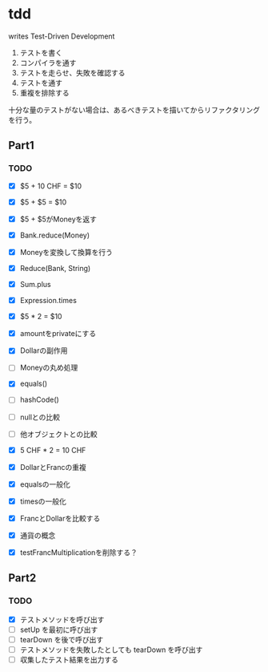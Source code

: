 # tdd
writes Test-Driven Development

1. テストを書く
2. コンパイラを通す
3. テストを走らせ、失敗を確認する
4. テストを通す
5. 重複を排除する

十分な量のテストがない場合は、あるべきテストを描いてからリファクタリングを行う。

## Part1

### TODO

- [x] $5 + 10 CHF = $10
- [x] $5 + $5 = $10
- [x] $5 + $5がMoneyを返す
- [x] Bank.reduce(Money)
- [x] Moneyを変換して換算を行う
- [x] Reduce(Bank, String)
- [x] Sum.plus
- [x] Expression.times

- [x] $5 * 2 = $10
- [x] amountをprivateにする
- [x] Dollarの副作用
- [ ] Moneyの丸め処理
- [x] equals()
- [ ] hashCode()
- [ ] nullとの比較
- [ ] 他オブジェクトとの比較
- [x] 5 CHF * 2 = 10 CHF
- [x] DollarとFrancの重複
- [x] equalsの一般化
- [x] timesの一般化
- [x] FrancとDollarを比較する
- [x] 通貨の概念
- [x] testFrancMultiplicationを削除する？

## Part2

### TODO

- [x] テストメソッドを呼び出す
- [ ] setUp を最初に呼び出す
- [ ] tearDown を後で呼び出す
- [ ] テストメソッドを失敗したとしても tearDown を呼び出す
- [ ] 収集したテスト結果を出力する
